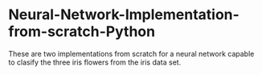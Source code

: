 # Neural-Network-Implementation-from-scratch-Python
These are two implementations from scratch for a neural network capable to clasify the three iris flowers from the iris data set.
